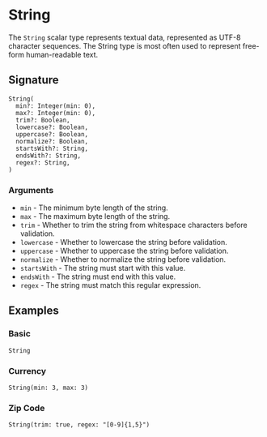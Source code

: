 # String

The `String` scalar type represents textual data, represented as UTF-8 character sequences. The String type is most often used to represent free-form human-readable text.

## Signature

```states
String(
  min?: Integer(min: 0),
  max?: Integer(min: 0),
  trim?: Boolean,
  lowercase?: Boolean,
  uppercase?: Boolean,
  normalize?: Boolean,
  startsWith?: String,
  endsWith?: String,
  regex?: String,
)
```

### Arguments

- `min` - The minimum byte length of the string.
- `max` - The maximum byte length of the string.
- `trim` - Whether to trim the string from whitespace characters before validation.
- `lowercase` - Whether to lowercase the string before validation.
- `uppercase` - Whether to uppercase the string before validation.
- `normalize` - Whether to normalize the string before validation.
- `startsWith` - The string must start with this value.
- `endsWith` - The string must end with this value.
- `regex` - The string must match this regular expression.

## Examples

### Basic

`String`

### Currency

`String(min: 3, max: 3)`

### Zip Code

`String(trim: true, regex: "[0-9]{1,5}")`
